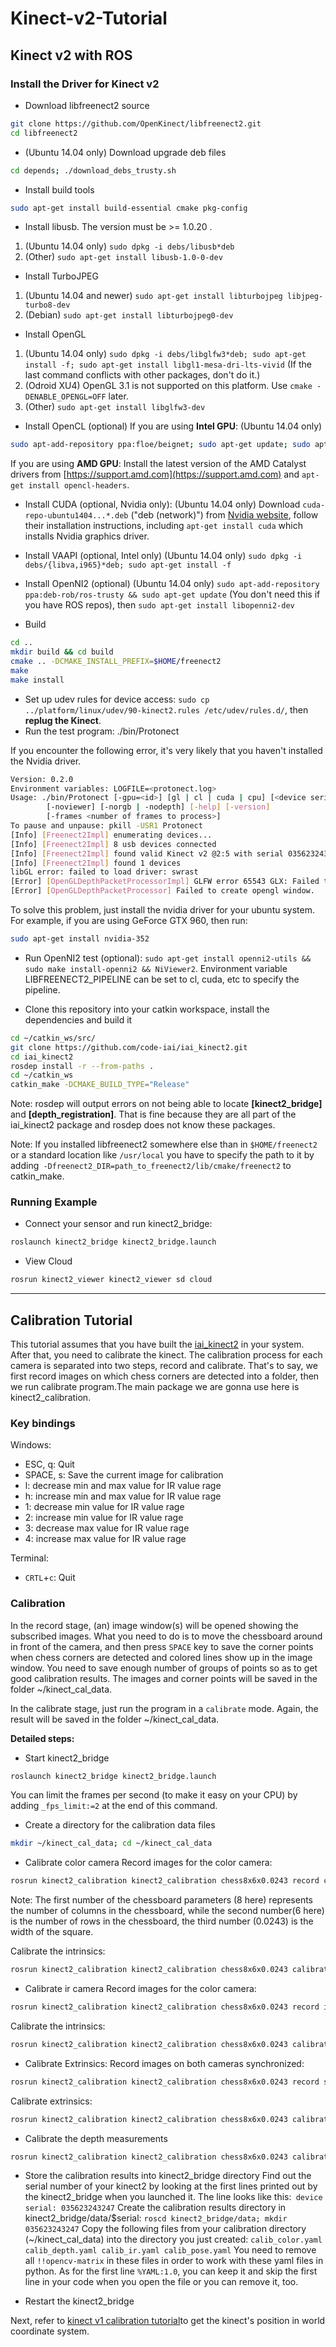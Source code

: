 # Kinect-v2-Tutorial

## Kinect v2 with ROS
### Install the Driver for Kinect v2

* Download libfreenect2 source

```bash
git clone https://github.com/OpenKinect/libfreenect2.git
cd libfreenect2
```

* (Ubuntu 14.04 only) Download upgrade deb files

```bash
cd depends; ./download_debs_trusty.sh
```

* Install build tools
```bash
sudo apt-get install build-essential cmake pkg-config
```
* Install libusb. The version must be >= 1.0.20 .
1. (Ubuntu 14.04 only) ```sudo dpkg -i debs/libusb*deb```
1. (Other) ```sudo apt-get install libusb-1.0-0-dev```

* Install TurboJPEG
1. (Ubuntu 14.04 and newer) ```sudo apt-get install libturbojpeg libjpeg-turbo8-dev```
1. (Debian) ```sudo apt-get install libturbojpeg0-dev```

* Install OpenGL
1. (Ubuntu 14.04 only) ```sudo dpkg -i debs/libglfw3*deb; sudo apt-get install -f; sudo apt-get install libgl1-mesa-dri-lts-vivid```
 (If the last command conflicts with other packages, don't do it.)
1. (Odroid XU4) OpenGL 3.1 is not supported on this platform. Use `cmake -DENABLE_OPENGL=OFF` later.
1. (Other) ```sudo apt-get install libglfw3-dev```

* Install OpenCL (optional)
If you are using **Intel GPU**:
(Ubuntu 14.04 only) 
```bash
sudo apt-add-repository ppa:floe/beignet; sudo apt-get update; sudo apt-get install beignet-dev; sudo dpkg -i debs/ocl-icd*deb	
```
If you are using **AMD GPU**:
Install the latest version of the AMD Catalyst drivers from [https://support.amd.com](https://support.amd.com) and ```apt-get install opencl-headers```.

* Install CUDA (optional, Nvidia only):
(Ubuntu 14.04 only) Download ```cuda-repo-ubuntu1404...*.deb``` ("deb (network)") from [Nvidia website](https://developer.nvidia.com/cuda-downloads), follow their installation instructions, including ```apt-get install cuda``` which installs Nvidia graphics driver.

* Install VAAPI (optional, Intel only)
(Ubuntu 14.04 only) ```sudo dpkg -i debs/{libva,i965}*deb; sudo apt-get install -f```

* Install OpenNI2 (optional)
(Ubuntu 14.04 only) ```sudo apt-add-repository ppa:deb-rob/ros-trusty && sudo apt-get update``` (You don't need this if you have ROS repos), then ```sudo apt-get install libopenni2-dev```

* Build
```bash
cd ..
mkdir build && cd build
cmake .. -DCMAKE_INSTALL_PREFIX=$HOME/freenect2
make
make install
```

* Set up udev rules for device access: ```sudo cp ../platform/linux/udev/90-kinect2.rules /etc/udev/rules.d/```, then **replug the Kinect**.
* Run the test program: ./bin/Protonect

If you encounter the following error, it's very likely that you haven't installed the Nvidia driver.
```bash
Version: 0.2.0
Environment variables: LOGFILE=<protonect.log>
Usage: ./bin/Protonect [-gpu=<id>] [gl | cl | cuda | cpu] [<device serial>]
        [-noviewer] [-norgb | -nodepth] [-help] [-version]
        [-frames <number of frames to process>]
To pause and unpause: pkill -USR1 Protonect
[Info] [Freenect2Impl] enumerating devices...
[Info] [Freenect2Impl] 8 usb devices connected
[Info] [Freenect2Impl] found valid Kinect v2 @2:5 with serial 035623243247
[Info] [Freenect2Impl] found 1 devices
libGL error: failed to load driver: swrast
[Error] [OpenGLDepthPacketProcessorImpl] GLFW error 65543 GLX: Failed to create context: BadMatch (invalid parameter attributes)
[Error] [OpenGLDepthPacketProcessor] Failed to create opengl window.
```
To solve this problem, just install the nvidia driver for your ubuntu system. For example, if you are using GeForce GTX 960, then run:
```bash
sudo apt-get install nvidia-352
```

* Run OpenNI2 test (optional): ```sudo apt-get install openni2-utils && sudo make install-openni2 && NiViewer2```. Environment variable LIBFREENECT2_PIPELINE can be set to cl, cuda, etc to specify the pipeline.

* Clone this repository into your catkin workspace, install the dependencies and build it
```bash
cd ~/catkin_ws/src/
git clone https://github.com/code-iai/iai_kinect2.git
cd iai_kinect2
rosdep install -r --from-paths .
cd ~/catkin_ws
catkin_make -DCMAKE_BUILD_TYPE="Release"
```
Note: rosdep will output errors on not being able to locate **[kinect2_bridge]** and **[depth_registration]**. That is fine because they are all part of the iai_kinect2 package and rosdep does not know these packages.

Note: If you installed libfreenect2 somewhere else than in `$HOME/freenect2` or a standard location like `/usr/local` you have to specify the path to it by adding` -Dfreenect2_DIR=path_to_freenect2/lib/cmake/freenect2` to catkin_make.

### Running Example
* Connect your sensor and run kinect2_bridge:
```bash
roslaunch kinect2_bridge kinect2_bridge.launch
```

* View Cloud
```bash
rosrun kinect2_viewer kinect2_viewer sd cloud
```

---

## Calibration Tutorial
This tutorial assumes that you have built the <a href="http://bbs.slxrobot.com/kinect-v2-usage-tutorial/"> iai_kinect2</a> in your system.
After that, you need to calibrate the kinect. The calibration process for each camera is separated into two steps, record and calibrate. That's to say, we first record images on which chess corners are detected into a folder, then we run calibrate program.The main package we are gonna use here is kinect2_calibration.

### Key bindings

Windows:

* ESC, q: Quit
* SPACE, s: Save the current image for calibration
* l: decrease min and max value for IR value rage
* h: increase min and max value for IR value rage
* 1: decrease min value for IR value rage
* 2: increase min value for IR value rage
* 3: decrease max value for IR value rage
* 4: increase max value for IR value rage

Terminal:


* `CRTL`+`c`: Quit

### Calibration

In the record stage, (an) image window(s) will be opened showing the subscribed images. What you need to do is to move the chessboard around in front of the camera, and then press `SPACE` key to save the corner points when chess corners are detected and colored lines show up in the image window. You need to save enough number of groups of points so as to get good calibration results. The images and corner points will be saved in the folder ~/kinect_cal_data. 

In the calibrate stage, just run the program in a `calibrate` mode. Again, the result will be saved in the folder ~/kinect_cal_data. 

**Detailed steps:**

* Start kinect2_bridge

```bash
roslaunch kinect2_bridge kinect2_bridge.launch
```
You can limit the frames per second (to make it easy on your CPU) by adding `_fps_limit:=2` at the end of this command.

* Create a directory for the calibration data files

```bash
mkdir ~/kinect_cal_data; cd ~/kinect_cal_data
```

* Calibrate color camera
Record images for the color camera:
```bash
rosrun kinect2_calibration kinect2_calibration chess8x6x0.0243 record color
```
Note: The first number of the chessboard parameters (8 here) represents the number of columns in the chessboard, while the second number(6 here) is the number of rows in the chessboard, the third number (0.0243) is the width of the square.
 
Calibrate the intrinsics:
```bash
rosrun kinect2_calibration kinect2_calibration chess8x6x0.0243 calibrate color
```

* Calibrate ir camera
Record images for the color camera:
```bash
rosrun kinect2_calibration kinect2_calibration chess8x6x0.0243 record ir
```

Calibrate the intrinsics:
```bash
rosrun kinect2_calibration kinect2_calibration chess8x6x0.0243 calibrate ir
```

*  Calibrate Extrinsics:
Record images on both cameras synchronized:
```bash
rosrun kinect2_calibration kinect2_calibration chess8x6x0.0243 record sync
```

Calibrate extrinsics:
```bash
rosrun kinect2_calibration kinect2_calibration chess8x6x0.0243 calibrate sync
```

* Calibrate the depth measurements

```bash
rosrun kinect2_calibration kinect2_calibration chess8x6x0.0243 calibrate depth
```

* Store the calibration results into kinect2_bridge directory
Find out the serial number of your kinect2 by looking at the first lines printed out by the kinect2_bridge when you launched it. The line looks like this:` device serial: 035623243247`
Create the calibration results directory in kinect2_bridge/data/$serial: `roscd kinect2_bridge/data; mkdir 035623243247`
Copy the following files from your calibration directory (~/kinect_cal_data) into the directory you just created:
`calib_color.yaml calib_depth.yaml calib_ir.yaml calib_pose.yaml`
You need to remove all `!!opencv-matrix` in these files in order to work with these yaml files in python. As for the first line `%YAML:1.0`, you can keep it and skip the first line in your code when you open the file or you can remove it, too.

* Restart the kinect2_bridge

Next, refer to <a href="https://github.com/CTTC/Kinect-ASUS-Xtion-Pro-Live-Calibration-Tutorials"> kinect v1 calibration tutorial</a>to get the kinect's position in world coordinate system.

